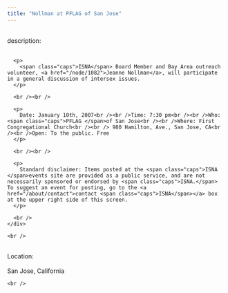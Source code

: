 ```yaml
---
title: "Nollman at PFLAG of San Jose"
---
```


<div class="flexinode-body flexinode-2">
  <div class="flexinode-textarea-1">
    <div class="form-item">
      <br /> <label>description:</label><br /><br /> 
      
      <p>
        <span class="caps">ISNA</span> Board Member and Bay Area outreach volunteer, <a href="/node/1082">Jeanne Nollman</a>, will participate in a general discussion of intersex issues.
      </p>
      
      <br /><br />
      
      <p>
        Date: January 10th, 2007<br /><br />Time: 7:30 pm<br /><br />Who: <span class="caps">PFLAG </span>of San Jose<br /><br />Where: First Congregational Church<br /><br /> 980 Hamilton, Ave., San Jose, CA<br /><br />Open: To the public. Free
      </p>
      
      <br /><br />
      
      <p>
        Standard disclaimer: Items posted at the <span class="caps">ISNA </span>events site are provided as a public service, and are not necessarily sponsored or endorsed by <span class="caps">ISNA.</span> To suggest an event for posting, go to the <a href="/about/contact">contact <span class="caps">ISNA</span></a> box at the upper right side of this screen.
      </p>
      
      <br />
    </div>
    
    <br />
  </div>
  
  <div class="flexinode-textfield-2">
    <div class="form-item">
      <br /> <label>Location:</label><br /><br /> San Jose, California<br />
    </div>
    
    <br />
  </div>
</div>